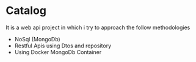 # Catalog

It is a web api project in which i try to approach the follow methodologies
- NoSql (MongoDb)
- Restful Apis using Dtos and repository
- Using Docker MongoDb Container
